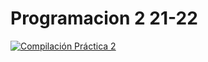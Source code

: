 # Programacion 2 21-22

[![Compilación Práctica 2](https://github.com/mmorales99/p2-21-22/actions/workflows/compilar_prac2.yml/badge.svg)](https://github.com/mmorales99/p2-21-22/actions/workflows/compilar_prac2.yml)
